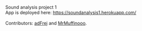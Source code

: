 Sound analysis project 1<br>
App is deployed here: https://soundanalysis1.herokuapp.com/
<br><br>
Contributors: <a href="https://github.com/adFrej">adFrej</a> and <a href="https://github.com/MrMuffinooo">MrMuffinooo</a>.
